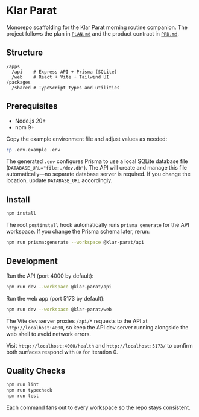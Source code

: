 # Klar Parat

Monorepo scaffolding for the Klar Parat morning routine companion. The project follows the plan in [`PLAN.md`](./PLAN.md) and the product contract in [`PRD.md`](./PRD.md).

## Structure

```
/apps
  /api    # Express API + Prisma (SQLite)
  /web    # React + Vite + Tailwind UI
/packages
  /shared # TypeScript types and utilities
```

## Prerequisites

- Node.js 20+
- npm 9+

Copy the example environment file and adjust values as needed:

```bash
cp .env.example .env
```

The generated `.env` configures Prisma to use a local SQLite database file (`DATABASE_URL="file:./dev.db"`). The API will create
and manage this file automatically—no separate database server is required. If you change the location, update `DATABASE_URL`
accordingly.

## Install

```bash
npm install
```

The root `postinstall` hook automatically runs `prisma generate` for the API workspace. If you change the Prisma schema later, rerun:

```bash
npm run prisma:generate --workspace @klar-parat/api
```

## Development

Run the API (port 4000 by default):

```bash
npm run dev --workspace @klar-parat/api
```

Run the web app (port 5173 by default):

```bash
npm run dev --workspace @klar-parat/web
```

The Vite dev server proxies `/api/*` requests to the API at `http://localhost:4000`, so keep the API dev server running alongside the web shell to avoid network errors.

Visit `http://localhost:4000/health` and `http://localhost:5173/` to confirm both surfaces respond with `OK` for iteration 0.

## Quality Checks

```bash
npm run lint
npm run typecheck
npm run test
```

Each command fans out to every workspace so the repo stays consistent.
